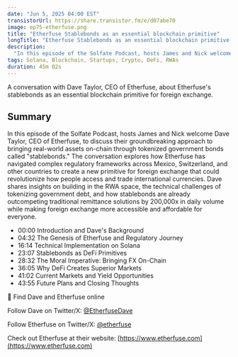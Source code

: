 ```yaml
---
date: "Jun 5, 2025 04:00 EST"
transistorUrl: https://share.transistor.fm/e/d07abe70
image: ep75-etherfuse.png
title: "Etherfuse Stablebonds as an essential blockchain primitive"
longTitle: "Etherfuse Stablebonds as an essential blockchain primitive, feat Dave Taylor, CEO of Etherfuse"
description:
  "In this episode of the Solfate Podcast, hosts James and Nick welcome Dave Taylor, CEO of Etherfuse, to discuss their groundbreaking approach to bringing real-world assets on-chain through tokenized government bonds called stablebonds."
tags: Solana, Blockchain, Startups, Crypto, DeFi, RWAs
duration: 45m 02s
---
```


A conversation with Dave Taylor, CEO of Etherfuse, about Etherfuse's stablebonds as an essential blockchain primitive for foreign exchange.

## Summary

In this episode of the Solfate Podcast, hosts James and Nick welcome Dave Taylor, CEO of Etherfuse, to discuss their groundbreaking approach to bringing real-world assets on-chain through tokenized government bonds called "stablebonds." The conversation explores how Etherfuse has navigated complex regulatory frameworks across Mexico, Switzerland, and other countries to create a new primitive for foreign exchange that could revolutionize how people access and trade international currencies. Dave shares insights on building in the RWA space, the technical challenges of tokenizing government debt, and how stablebonds are already outcompeting traditional remittance solutions by 200,000x in daily volume while making foreign exchange more accessible and affordable for everyone.


- 00:00 Introduction and Dave's Background
- 04:32 The Genesis of Etherfuse and Regulatory Journey
- 16:14 Technical Implementation on Solana
- 23:07 Stablebonds as DeFi Primitives
- 28:32 The Moral Imperative: Bringing FX On-Chain
- 36:05 Why DeFi Creates Superior Markets
- 41:02 Current Markets and Yield Opportunities
- 43:55 Future Plans and Closing Thoughts

🔗 Find Dave and Etherfuse online

Follow Dave on Twitter/X: [@EtherfuseDave](https://x.com/EtherfuseDave)

Follow Etherfuse on Twitter/X: [@etherfuse](https://x.com/Etherfuse)

Check out Etherfuse at their website: [https://www.etherfuse.com](https://www.etherfuse.com)